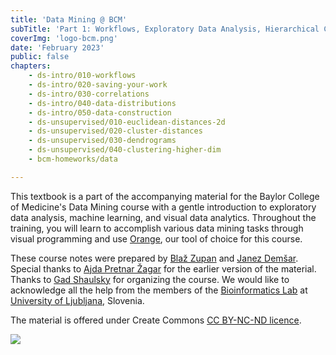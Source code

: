 ```yaml
---
title: 'Data Mining @ BCM'
subTitle: 'Part 1: Workflows, Exploratory Data Analysis, Hierarchical Clustering'
coverImg: 'logo-bcm.png'
date: 'February 2023'
public: false
chapters:
    - ds-intro/010-workflows
    - ds-intro/020-saving-your-work
    - ds-intro/030-correlations
    - ds-intro/040-data-distributions
    - ds-intro/050-data-construction
    - ds-unsupervised/010-euclidean-distances-2d
    - ds-unsupervised/020-cluster-distances
    - ds-unsupervised/030-dendrograms
    - ds-unsupervised/040-clustering-higher-dim
    - bcm-homeworks/data

---
```


This textbook is a part of the accompanying material for the Baylor College of Medicine's Data Mining course with a gentle introduction to exploratory data analysis, machine learning, and visual data analytics. Throughout the training, you will learn to accomplish various data mining tasks through visual programming and use [Orange](http://orangedatamining.com), our tool of choice for this course. 

These course notes were prepared by [Blaž Zupan](https://www.fri.uni-lj.si/en/about-faculty/employees/blaz-zupan) and [Janez Demšar](https://fri.uni-lj.si/en/about-faculty/employees/janez-demsar). Special thanks to [Ajda Pretnar Žagar](https://www.fri.uni-lj.si/en/about-faculty/employees/ajda-pretnar-zagar) for the earlier version of the material. Thanks to [Gad Shaulsky](https://www.bcm.edu/people-search/gad-shaulsky-30425) for organizing the course. We would like to acknowledge all the help from the members of the [Bioinformatics Lab](http://biolab.si) at [University of Ljubljana](http://www.uni-lj.si), Slovenia.

The material is offered under Create Commons [CC BY-NC-ND licence](https://creativecommons.org/licenses/by-nc-nd/4.0/).

![](cc-by-nc-nd.png)